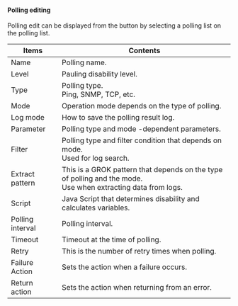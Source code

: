 #### Polling editing

<div class="text-xl">
Polling edit can be displayed from the button by selecting a polling list on the polling list.
</div>

<div class="text-sm">

| Items | Contents |
| ---- | ---- |
| Name | Polling name.|
| Level | Pauling disability level.|
| Type | Polling type.<br> Ping, SNMP, TCP, etc. |
| Mode | Operation mode depends on the type of polling.|
| Log mode | How to save the polling result log.|
| Parameter | Polling type and mode -dependent parameters.|
| Filter | Polling type and filter condition that depends on mode.<br> Used for log search.|
| Extract pattern | This is a GROK pattern that depends on the type of polling and the mode.<br> Use when extracting data from logs.|
| Script | Java Script that determines disability and calculates variables.|
| Polling interval | Polling interval.|
| Timeout | Timeout at the time of polling.|
| Retry | This is the number of retry times when polling.|
|Failure Action|Sets the action when a failure occurs.|
|Return action|Sets the action when returning from an error.|

</div>


